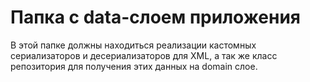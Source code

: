 # Папка c data-слоем приложения

В этой папке должны находиться реализации кастомных сериализаторов и десериализаторов для XML, а так же класс репозитория для получения этих данных на domain слое.